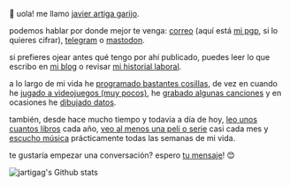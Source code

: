 👋 uola! me llamo [javier artiga garijo](https://Javier.artiga.es).

podemos hablar por donde mejor te venga: [correo](mailto:javier@artiga.es) (aquí está [mi pgp](https://javier.artiga.es/javier.artiga.es-public.key.txt), si lo quieres cifrar), [telegram](https://t.me/jartigag) o [mastodon](https://mastodon.social/@jartigag).

si prefieres ojear antes qué tengo por ahí publicado, puedes leer lo que escribo en [mi blog](https://jartigag.blog/) o revisar [mi historial laboral](https://mnf.red/jartigag).

a lo largo de mi vida he [programado bastantes cosillas](https://javier.artiga.es/gh-repos), de vez en cuando he [jugado a videojuegos (muy pocos)](https://fediverse.tv/c/steamdeck/video-playlists), he [grabado algunas canciones](https://javier.artiga.es/rec) y en ocasiones he [dibujado datos](https://javier.artiga.es/dataviz).

también, desde hace mucho tiempo y todavía a día de hoy, [leo unos cuantos libros](https://lectura.social/user/jartigag) cada año, [veo al menos una peli o serie](https://trakt.tv/user/yogurdepina) casi cada mes y [escucho música](https://www.last.fm/user/s2209658/listening-report/week) prácticamente todas las semanas de mi vida.

te gustaría empezar una conversación? espero [tu mensaje](mailto:javi@artiga.es)! 😊

![jartigag's Github stats](https://github-readme-stats.vercel.app/api?username=jartigag&show_icons=true&theme=transparent&hide_rank=true&hide_border=true&hide_title=true&include_all_commits=true)
